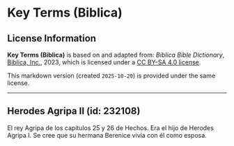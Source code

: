 # Key Terms (Biblica)

## License Information

**Key Terms (Biblica)** is based on and adapted from: _Biblica Bible Dictionary_, [Biblica, Inc.](https://www.biblica.com/), 2023, which is licensed under a [CC BY-SA 4.0 license](https://creativecommons.org/licenses/by-sa/4.0/legalcode.en).

This markdown version (created `2025-10-20`) is provided under the same license.



--------------------------------

## Herodes Agripa II (id: 232108)

El rey Agripa de los capítulos 25 y 26 de Hechos. Era el hijo de Herodes Agripa I. Se cree que su hermana Berenice vivía con él como esposa.



